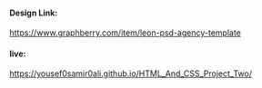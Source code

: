#### Design Link:
https://www.graphberry.com/item/leon-psd-agency-template
#### live:
 https://yousef0samir0ali.github.io/HTML_And_CSS_Project_Two/
